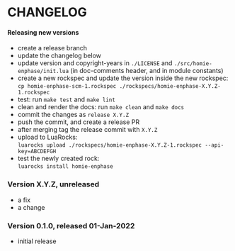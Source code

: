 # CHANGELOG

#### Releasing new versions

- create a release branch
- update the changelog below
- update version and copyright-years in `./LICENSE` and `./src/homie-enphase/init.lua` (in doc-comments
  header, and in module constants)
- create a new rockspec and update the version inside the new rockspec:<br/>
  `cp homie-enphase-scm-1.rockspec ./rockspecs/homie-enphase-X.Y.Z-1.rockspec`
- test: run `make test` and `make lint`
- clean and render the docs: run `make clean` and `make docs`
- commit the changes as `release X.Y.Z`
- push the commit, and create a release PR
- after merging tag the release commit with `X.Y.Z`
- upload to LuaRocks:<br/>
  `luarocks upload ./rockspecs/homie-enphase-X.Y.Z-1.rockspec --api-key=ABCDEFGH`
- test the newly created rock:<br/>
  `luarocks install homie-enphase`

### Version X.Y.Z, unreleased

- a fix
- a change

### Version 0.1.0, released 01-Jan-2022

- initial release
